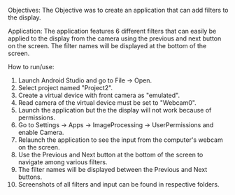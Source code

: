 Objectives: The Objective was to create an application that can add filters to the display.

Application: The application features 6 different filters that can easily be applied to the 
 display from the camera using the previous and next button on the screen.
The filter names will be displayed at the bottom of the screen.

How to run/use: 
1. Launch Android Studio and go to File -> Open.
2. Select project named "Project2".
3. Create a virtual device with front camera as "emulated".
4. Read camera of the virtual device must be set to "Webcam0".
5. Launch the application but the the display will not work because of permissions.
6. Go to Settings -> Apps -> ImageProcessing -> UserPermissions and enable Camera.
7. Relaunch the application to see the input from the computer's webcam on the screen.
8. Use the Previous and Next button at the bottom of the screen to navigate among various filters.
9. The filter names will be displayed between the Previous and Next buttons.
10. Screenshots of all filters and input can be found in respective folders.
